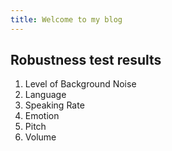```yaml
---
title: Welcome to my blog
---
```


## Robustness test results
1. Level of Background Noise
2. Language
3. Speaking Rate
4. Emotion
5. Pitch
6. Volume
